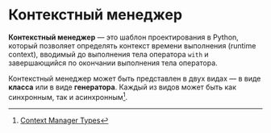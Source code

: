 # Контекстный менеджер

**Контекстный менеджер** — это шаблон проектирования в Python, который позволяет определять контекст времени выполнения (runtime context), вводимый до выполнения тела оператора `with` и завершающийся по окончании выполнения тела оператора.

Контекстный менеджер может быть представлен в двух видах — в виде **класса** или в виде **генератора**. Каждый из видов может быть как синхронным, так и асинхронным[^1].

[^1]: [Context Manager Types](https://docs.python.org/3/library/stdtypes.html#context-manager-types)
